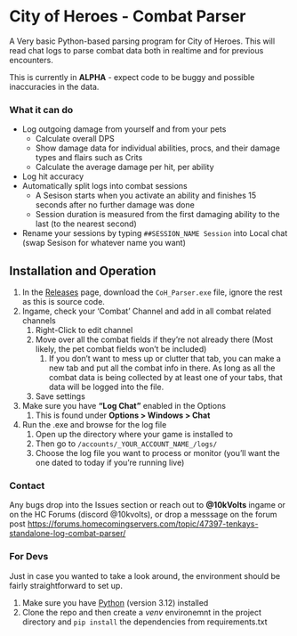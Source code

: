 # City of Heroes - Combat Parser
A Very basic Python-based parsing program for City of Heroes. This will read chat logs to parse combat data both in realtime and for previous encounters.

This is currently in **ALPHA** - expect code to be buggy and possible inaccuracies in the data.


### What it can do

- Log outgoing damage from yourself and from your pets
    - Calculate overall DPS
    - Show damage data for individual abilities, procs, and their damage types and flairs such as Crits
    - Calculate the average damage per hit, per ability
- Log hit accuracy
- Automatically split logs into combat sessions
    - A Sesison starts when you activate an ability and finishes 15 seconds after no further damage was done
    - Session duration is measured from the first damaging ability to the last (to the nearest second)
 - Rename your sessions by typing `##SESSION_NAME Session` into Local chat (swap Sesison for whatever name you want)

## Installation and Operation

1. In the [Releases](https://github.com/dorematt/coh-combat-parser/releases) page, download the  `CoH_Parser.exe` file, ignore the rest as this is source code.
2. Ingame, check your ‘Combat’ Channel and add in all combat related channels
    1. Right-Click to edit channel
    2. Move over all the combat fields if they’re not already there (Most likely, the pet combat fields won’t be included)
        1. If you don’t want to mess up or clutter that tab, you can make a new tab and put all the combat info in there. As long as all the combat data is being collected by at least one of your tabs, that data will be logged into the file.
    3. Save settings
3. Make sure you have **“Log Chat”** enabled in the Options
    1. This is found under **Options > Windows > Chat**
4. Run the .exe and browse for the log file
    1. Open up the directory where your game is installed to
    2. Then go to `/accounts/_YOUR_ACCOUNT_NAME_/logs/`
    3. Choose the log file you want to process or monitor (you’ll want the one dated to today if you’re running live)


### Contact
Any bugs drop into the Issues section or reach out to **@10kVolts** ingame or on the HC Forums (discord @10kvolts), or drop a messsage on the forum post https://forums.homecomingservers.com/topic/47397-tenkays-standalone-log-combat-parser/

### For Devs
Just in case you wanted to take a look around, the environment should be fairly straightforward to set up.

1. Make sure you have [Python](https://www.python.org/) (version 3.12) installed
2. Clone the repo and then create a _venv_ environemnt in the project directory and `pip install` the dependencies from requirements.txt
